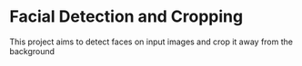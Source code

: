 # Facial Detection and Cropping
This project aims to detect faces on input images and crop it away from the background
